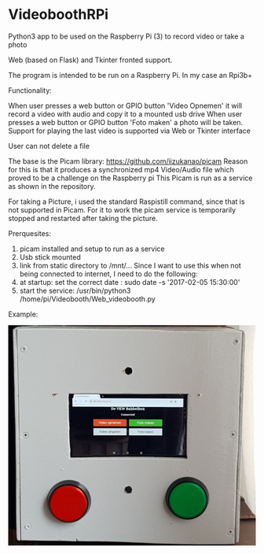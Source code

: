 # VideoboothRPi
Python3 app to be used on the Raspberry Pi (3) to record video or take a photo

Web (based on Flask) and Tkinter fronted support.

The program is intended to be run on a Raspberry Pi. In my case an Rpi3b+

Functionality:

When user presses a web button or GPIO button 'Video Opnemen' it will record a video with audio and copy it to a mounted usb drive
When user presses a web button or GPIO button 'Foto maken' a photo will be taken.
Support for playing the last video is supported via Web or Tkinter interface

User can not delete a file

The base is the Picam library: https://github.com/iizukanao/picam
Reason for this is that it produces a synchronized mp4 Video/Audio file which proved to be a challenge on the Raspberry pi
This Picam is run as a service as shown in the repository.

For taking a Picture, i used the standard Raspistill command, since that is not supported in Picam.
For it to work the picam service is temporarily stopped and restarted after taking the picture.

Prerquesites:
1. picam installed and setup to run as a service
2. Usb stick mounted
3. link from static directory to /mnt/...
Since I want to use this when not being connected to internet, I need to do the following:
4. at startup: set the correct date : sudo date -s '2017-02-05 15:30:00'
5. start the service: /usr/bin/python3 /home/pi/Videobooth/Web_videobooth.py

Example:

<img src="Example_image/videbooth_example.jpg">




